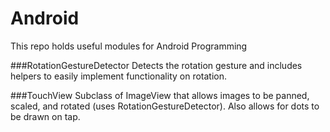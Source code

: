 # Android
This repo holds useful modules for Android Programming



###RotationGestureDetector
Detects the rotation gesture and includes helpers to easily implement functionality on rotation.

###TouchView
Subclass of ImageView that allows images to be panned, scaled, and rotated (uses RotationGestureDetector). Also allows for dots to be drawn on tap.